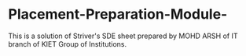 # Placement-Preparation-Module-
This is a solution of Striver's SDE sheet prepared by MOHD ARSH of IT branch of KIET Group of Institutions. 
